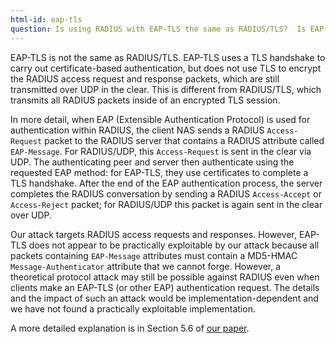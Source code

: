 ```yaml
---
html-id: eap-tls
question: Is using RADIUS with EAP-TLS the same as RADIUS/TLS?  Is EAP-TLS vulnerable?
---
```


EAP-TLS is not the same as RADIUS/TLS. EAP-TLS uses a TLS handshake to carry out certificate-based authentication, but does not use TLS to encrypt the RADIUS access request and response packets, which are still transmitted over UDP in the clear. This is different from RADIUS/TLS, which transmits all RADIUS packets inside of an encrypted TLS session.  

In more detail, when EAP (Extensible Authentication Protocol) is used for authentication within RADIUS, the client NAS sends a RADIUS `Access-Request` packet to the RADIUS server that contains a RADIUS attribute called `EAP-Message`.  For RADIUS/UDP, this `Access-Request` is sent in the clear via UDP.  The authenticating peer and server then authenticate using the requested EAP method: for EAP-TLS, they use certificates to complete a TLS handshake.  After the end of the EAP authentication process, the server completes the RADIUS conversation by sending a RADIUS `Access-Accept` or `Access-Reject` packet; for RADIUS/UDP this packet is again sent in the clear over UDP.

Our attack targets RADIUS access requests and responses.  However, EAP-TLS does not appear to be practically exploitable by our attack because all packets containing `EAP-Message` attributes must contain a MD5-HMAC `Message-Authenticator` attribute that we cannot forge.  However, a theoretical protocol attack may still be possible against RADIUS even when clients make an EAP-TLS (or other EAP) authentication request.  The details and the impact of such an attack would be implementation-dependent and we have not found a practically exploitable implementation.

A more detailed explanation is in Section 5.6 of [our paper](/pdf/radius.pdf).
